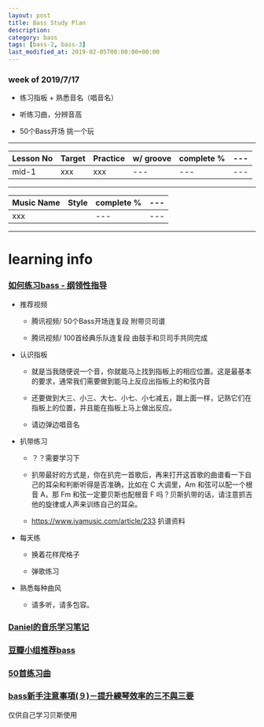 ```yaml
---
layout: post
title: Bass Study Plan
description: 
category: bass
tags: [bass-2, bass-3]
last_modified_at: 2019-02-05T00:00:00+00:00
---
```


### week of 2019/7/17

- 练习指板 + 熟悉音名（唱音名）

- 听练习曲，分辨音高

- 50个Bass开场 挑一个玩


<hr>

| Lesson No | Target | Practice | w/ groove  | complete % | --- |
| --- | --- | --- | --- | --- | --- |
| mid-1 | xxx | xxx | --- | --- | --- |

<hr>

| Music Name | Style | complete % | --- |
| --- | --- | --- | --- |
| xxx |  | --- | --- |

<hr>

# learning info 

### [如何练习bass - 纲领性指导](https://zhuanlan.zhihu.com/p/28292824)

- 推荐视频

    - 腾讯视频/ 50个Bass开场连复段 附带贝司谱

    - 腾讯视频/ 100首经典乐队连复段 由鼓手和贝司手共同完成

- 认识指板

    - 就是当我随便说一个音，你就能马上找到指板上的相应位置。这是最基本的要求，通常我们需要做到能马上反应出指板上的和弦内音

    - 还要做到大三、小三、大七、小七、小七减五，跟上面一样，记熟它们在指板上的位置，并且能在指板上马上做出反应。

    - 请边弹边唱音名

- 扒带练习

    - ？？需要学习下

    - 扒带最好的方式是，你在扒完一首歌后，再来打开这首歌的曲谱看一下自己的耳朵和判断听得是否准确，比如在 C 大调里，Am 和弦可以配一个根音 A，那 Fm 和弦一定要贝斯也配根音 F 吗？贝斯扒带的话，请注意抓吉他的旋律或人声来训练自己的耳朵。

    - https://www.iyamusic.com/article/233 扒谱资料

- 每天练

    - 换着花样爬格子

    - 弹歌练习

- 熟悉每种曲风

    - 请多听，请多包容。    
    
### [Daniel的音乐学习笔记](http://danielbassnote.blogspot.com/2014/09/5-walking-bass.html)

### [豆瓣小组推荐bass](https://www.douban.com/group/topic/3603299/)

### [50首练习曲](https://www.byguitar.com/zine/109)

### [bass新手注意事項(９)－提升練琴效率的三不與三要](https://blog.xuite.net/bassgogogo/wretch/88727545-bass%E6%96%B0%E6%89%8B%E6%B3%A8%E6%84%8F%E4%BA%8B%E9%A0%85%28%EF%BC%99%29%EF%BC%8D%E6%8F%90%E5%8D%87%E7%B7%B4%E7%90%B4%E6%95%88%E7%8E%87%E7%9A%84%E4%B8%89%E4%B8%8D%E8%88%87%E4%B8%89%E8%A6%81)

仅供自己学习贝斯使用


